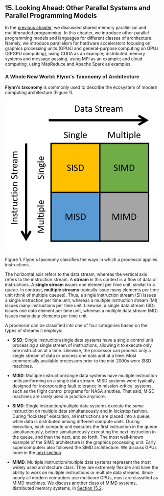 














## 15. Looking Ahead: Other Parallel Systems and Parallel Programming Models 

In the [previous
chapter](../C14-SharedMemory/index.html#_leveraging_shared_memory_in_the_multicore_era),
we discussed shared memory parallelism and multithreaded programming. In
this chapter, we introduce other parallel programming models and
languages for different classes of architecture. Namely, we introduce
parallelism for hardware accelerators focusing on graphics processing
units (GPUs) and general-purpose computing on GPUs (GPGPU computing),
using CUDA as an example; distributed memory systems and message
passing, using MPI as an example; and cloud computing, using MapReduce
and Apache Spark as examples.


### A Whole New World: Flynn's Taxonomy of Architecture

**Flynn's taxonomy** is commonly used to describe the ecosystem of
modern computing architecture (Figure 1).




![Flynn's Taxonomy consists of two independent axes](_images/flynn.png)


Figure 1. Flynn's taxonomy classifies the ways in which a processor
applies instructions.


The horizontal axis refers to the data stream, whereas the vertical axis
refers to the instruction stream. A **stream** in this context is a flow
of data or instructions. A **single stream** issues one element per time
unit, similar to a queue. In contrast, **multiple streams** typically
issue many elements per time unit (think of multiple queues). Thus, a
single instruction stream (SI) issues a single instruction per time
unit, whereas a multiple instruction stream (MI) issues many
instructions per time unit. Likewise, a single data stream (SD) issues
one data element per time unit, whereas a multiple data stream (MD)
issues many data elements per time unit.


A processor can be classified into one of four categories based on the
types of streams it employs:



-   **SISD**: Single instruction/single data systems have a single
    control unit processing a single stream of instructions, allowing it
    to execute only one instruction at a time. Likewise, the processor
    can process only a single stream of data or process one data unit at
    a time. Most commercially available processors prior to the
    mid-2000s were SISD machines.

-   **MISD**: Multiple instruction/single data systems have multiple
    instruction units performing on a single data stream. MISD systems
    were typically designed for incorporating fault tolerance in
    mission-critical systems, such as the flight control programs for
    NASA shuttles. That said, MISD machines are rarely used in practice
    anymore.

-   **SIMD**: Single instruction/multiple data systems execute the
    *same* instruction on multiple data simultaneously and in lockstep
    fashion. During \"lockstep\" execution, all instructions are placed
    into a queue, while data is distributed among different compute
    units. During execution, each compute unit executes the first
    instruction in the queue simultaneously, before simultaneously
    executing the next instruction in the queue, and then the next, and
    so forth. The most well-known example of the SIMD architecture is
    the graphics processing unit. Early supercomputers also followed the
    SIMD architecture. We discuss GPUs more in the [next
    section](gpu.html#_GPUs).

-   **MIMD**: Multiple instruction/multiple data systems represent the
    most widely used architecture class. They are extremely flexible and
    have the ability to work on multiple instructions or multiple data
    streams. Since nearly all modern computers use multicore CPUs, most
    are classified as MIMD machines. We discuss another class of MIMD
    systems, distributed memory systems, in [Section
    15.2](distrmem.html#_distributed_memory_systems_message_passing_and_mpi).






